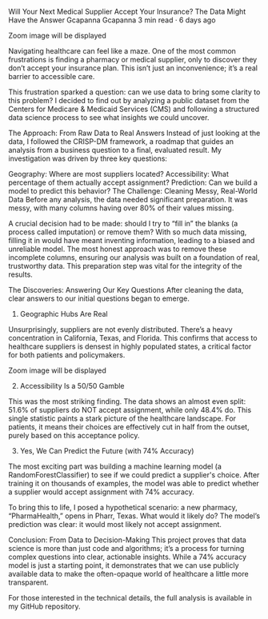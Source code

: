 Will Your Next Medical Supplier Accept Your Insurance? The Data Might Have the Answer
Gcapanna
Gcapanna
3 min read
·
6 days ago





Zoom image will be displayed

Navigating healthcare can feel like a maze. One of the most common frustrations is finding a pharmacy or medical supplier, only to discover they don’t accept your insurance plan. This isn’t just an inconvenience; it’s a real barrier to accessible care.

This frustration sparked a question: can we use data to bring some clarity to this problem? I decided to find out by analyzing a public dataset from the Centers for Medicare & Medicaid Services (CMS) and following a structured data science process to see what insights we could uncover.

The Approach: From Raw Data to Real Answers
Instead of just looking at the data, I followed the CRISP-DM framework, a roadmap that guides an analysis from a business question to a final, evaluated result. My investigation was driven by three key questions:

Geography: Where are most suppliers located?
Accessibility: What percentage of them actually accept assignment?
Prediction: Can we build a model to predict this behavior?
The Challenge: Cleaning Messy, Real-World Data
Before any analysis, the data needed significant preparation. It was messy, with many columns having over 80% of their values missing.

A crucial decision had to be made: should I try to “fill in” the blanks (a process called imputation) or remove them? With so much data missing, filling it in would have meant inventing information, leading to a biased and unreliable model. The most honest approach was to remove these incomplete columns, ensuring our analysis was built on a foundation of real, trustworthy data. This preparation step was vital for the integrity of the results.

The Discoveries: Answering Our Key Questions
After cleaning the data, clear answers to our initial questions began to emerge.

1. Geographic Hubs Are Real

Unsurprisingly, suppliers are not evenly distributed. There’s a heavy concentration in California, Texas, and Florida. This confirms that access to healthcare suppliers is densest in highly populated states, a critical factor for both patients and policymakers.

Zoom image will be displayed

2. Accessibility Is a 50/50 Gamble

This was the most striking finding. The data shows an almost even split: 51.6% of suppliers do NOT accept assignment, while only 48.4% do. This single statistic paints a stark picture of the healthcare landscape. For patients, it means their choices are effectively cut in half from the outset, purely based on this acceptance policy.


3. Yes, We Can Predict the Future (with 74% Accuracy)

The most exciting part was building a machine learning model (a RandomForestClassifier) to see if we could predict a supplier's choice. After training it on thousands of examples, the model was able to predict whether a supplier would accept assignment with 74% accuracy.

To bring this to life, I posed a hypothetical scenario: a new pharmacy, “PharmaHealth,” opens in Pharr, Texas. What would it likely do? The model’s prediction was clear: it would most likely not accept assignment.

Conclusion: From Data to Decision-Making
This project proves that data science is more than just code and algorithms; it’s a process for turning complex questions into clear, actionable insights. While a 74% accuracy model is just a starting point, it demonstrates that we can use publicly available data to make the often-opaque world of healthcare a little more transparent.

For those interested in the technical details, the full analysis is available in my GitHub repository.